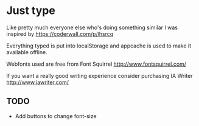 # Just type

Like pretty much everyone else who's doing something similar I was inspired by https://coderwall.com/p/lhsrcq

Everything typed is put into localStorage and appcache is used to make it available offline.

Webfonts used are free from Font Squirrel http://www.fontsquirrel.com/

If you want a really good writing experience consider purchasing IA Writer http://www.iawriter.com/

## TODO

* Add buttons to change font-size
